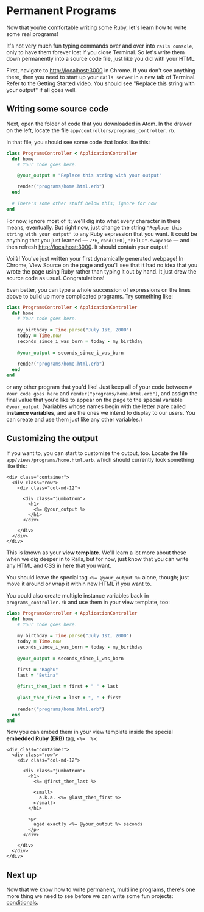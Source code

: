 # Permanent Programs

Now that you're comfortable writing some Ruby, let's learn how to write some real programs!

It's not very much fun typing commands over and over into `rails console`, only to have them forever lost if you close Terminal. So let's write them down permanently into a source code file, just like you did with your HTML.

First, navigate to [http://localhost:3000](http://localhost:3000) in Chrome. If you don't see anything there, then you need to start up your `rails server` in a new tab of Terminal. Refer to the Getting Started video. You should see "Replace this string with your output" if all goes well.

## Writing some source code

Next, open the folder of code that you downloaded in Atom. In the drawer on the left, locate the file `app/controllers/programs_controller.rb`.

In that file, you should see some code that looks like this:

```ruby
class ProgramsController < ApplicationController
  def home
    # Your code goes here.

    @your_output = "Replace this string with your output"

    render("programs/home.html.erb")
  end
  
  # There's some other stuff below this; ignore for now
end
```

For now, ignore most of it; we'll dig into what every character in there means, eventually. But right now, just change the string `"Replace this string with your output"` to any Ruby expression that you want. It could be anything that you just learned — `7*6`, `rand(100)`, `"hElLO".swapcase` — and then refresh [http://localhost:3000](http://localhost:3000). It should contain your output!

Voilà! You've just written your first dynamically generated webpage! In Chrome, View Source on the page and you'll see that it had no idea that you wrote the page using Ruby rather than typing it out by hand. It just drew the source code as usual. Congratulations!

Even better, you can type a whole succession of expressions on the lines above to build up more complicated programs. Try something like:

```ruby
class ProgramsController < ApplicationController
  def home
    # Your code goes here.
    
    my_birthday = Time.parse("July 1st, 2000")
    today = Time.now
    seconds_since_i_was_born = today - my_birthday
    
    @your_output = seconds_since_i_was_born
    
    render("programs/home.html.erb")
  end
end
```

or any other program that you'd like! Just keep all of your code between `# Your code goes here` and `render("programs/home.html.erb")`, and assign the final value that you'd like to appear on the page to the special variable `@your_output`. (Variables whose names begin with the letter `@` are called **instance variables**, and are the ones we intend to display to our users. You can create and use them just like any other variables.)

## Customizing the output

If you want to, you can start to customize the output, too. Locate the file `app/views/programs/home.html.erb`, which should currently look something like this:

```erb
<div class="container">
  <div class="row">
    <div class="col-md-12">

      <div class="jumbotron">
        <h1>
          <%= @your_output %>
        </h1>
      </div>

    </div>
  </div>
</div>
```

This is known as your **view template**. We'll learn a lot more about these when we dig deeper in to Rails, but for now, just know that you can write any HTML and CSS in here that you want.

You should leave the special tag `<%= @your_output %>` alone, though; just move it around or wrap it within new HTML if you want to.

You could also create multiple instance variables back in `programs_controller.rb` and use them in your view template, too:

```ruby
class ProgramsController < ApplicationController
  def home
    # Your code goes here.
    
    my_birthday = Time.parse("July 1st, 2000")
    today = Time.now
    seconds_since_i_was_born = today - my_birthday
    
    @your_output = seconds_since_i_was_born

    first = "Raghu"
    last = "Betina"
    
    @first_then_last = first + " " + last
    
    @last_then_first = last + ", " + first
    
    render("programs/home.html.erb")
  end
end
```

Now you can embed them in your view template inside the special **embedded Ruby (ERB)** tag, `<%=  %>`:

```erb
<div class="container">
  <div class="row">
    <div class="col-md-12">

      <div class="jumbotron">
        <h1>
          <%= @first_then_last %>
          
          <small>
            a.k.a. <%= @last_then_first %>
          </small>
        </h1>
        
        <p>
          aged exactly <%= @your_output %> seconds
        </p>
      </div>

    </div>
  </div>
</div>
```

## Next up

Now that we know how to write permanent, multiline programs, there's one more thing we need to see before we can write some fun projects: [conditionals](conditionals.md).